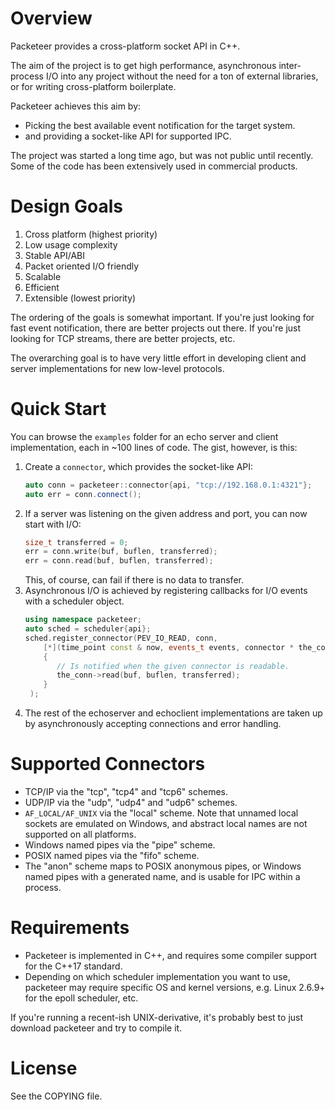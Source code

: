 # Overview #

Packeteer provides a cross-platform socket API in C++.

The aim of the project is to get high performance, asynchronous inter-process
I/O into any project without the need for a ton of external libraries, or for
writing cross-platform boilerplate.

Packeteer achieves this aim by:
- Picking the best available event notification for the target system.
- and providing a socket-like API for supported IPC.

The project was started a long time ago, but was not public until recently.
Some of the code has been extensively used in commercial products.


# Design Goals #

1. Cross platform (highest priority)
1. Low usage complexity
1. Stable API/ABI
1. Packet oriented I/O friendly
1. Scalable
1. Efficient
1. Extensible (lowest priority)

The ordering of the goals is somewhat important. If you're just looking for
fast event notification, there are better projects out there. If you're just
looking for TCP streams, there are better projects, etc.

The overarching goal is to have very little effort in developing client and
server implementations for new low-level protocols.


# Quick Start #

You can browse the `examples` folder for an echo server and client
implementation, each in ~100 lines of code. The gist, however, is this:

1. Create a `connector`, which provides the socket-like API:
   ```c++
   auto conn = packeteer::connector{api, "tcp://192.168.0.1:4321"};
   auto err = conn.connect();
   ```
1. If a server was listening on the given address and port, you can
   now start with I/O:
   ```c++
   size_t transferred = 0;
   err = conn.write(buf, buflen, transferred);
   err = conn.read(buf, buflen, transferred);
   ```
   This, of course, can fail if there is no data to transfer.
1. Asynchronous I/O is achieved by registering callbacks for I/O events
   with a scheduler object.
   ```c++
   using namespace packeteer;
   auto sched = scheduler{api};
   sched.register_connector(PEV_IO_READ, conn,
       [*](time_point const & now, events_t events, connector * the_conn) -> error_t
       {
          // Is notified when the given connector is readable.
          the_conn->read(buf, buflen, transferred);
       }
    );
   ```
1. The rest of the echoserver and echoclient implementations are taken up
   by asynchronously accepting connections and error handling.


# Supported Connectors #

- TCP/IP via the "tcp", "tcp4" and "tcp6" schemes.
- UDP/IP via the "udp", "udp4" and "udp6" schemes.
- `AF_LOCAL/AF_UNIX` via the "local" scheme. Note that unnamed local sockets are
  emulated on Windows, and abstract local names are not supported on all
  platforms.
- Windows named pipes via the "pipe" scheme.
- POSIX named pipes via the "fifo" scheme.
- The "anon" scheme maps to POSIX anonymous pipes, or Windows named pipes
  with a generated name, and is usable for IPC within a process.


# Requirements #

- Packeteer is implemented in C++, and requires some compiler support for
  the C++17 standard.
- Depending on which scheduler implementation you want to use, packeteer may
  require specific OS and kernel versions, e.g. Linux 2.6.9+ for the epoll
  scheduler, etc.

If you're running a recent-ish UNIX-derivative, it's probably best to just
download packeteer and try to compile it.


# License #

See the COPYING file.
